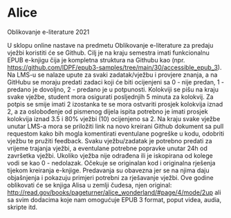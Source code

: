# Alice

Oblikovanje e-literature 2021

U sklopu online nastave na predmetu Oblikovanje e-literature za predaju vježbi koristiti će se Github. Cilj je na kraju semestra imati funkcionalnu EPUB e-knjigu čija je kompletna struktura na Githubu kao (npr. https://github.com/IDPF/epub3-samples/tree/main/30/accessible_epub_3). Na LMS-u se nalaze upute za svaki zadatak/vježbu i provjere znanja, a na GitHubu se moraju predati zadaci koji će biti ocijenjeni sa 0 - nije predan, 1 - predano je dovoljno, 2 - predano je u potpunosti. Kolokviji se pišu na kraju svake vježbe, student mora osigurati posljednjih 5 minuta za kolokvij. Za potpis se smije imati 2 izostanka te se mora ostvariti prosjek kolokvija iznad 2, a za oslobođenje od pismenog dijela ispita potrebno je imati prosjek kolokvija iznad 3.5 i 80% vježbi (10) ocijenjeno sa 2. Na kraju svake vježbe unutar LMS-a mora se priložiti link na novo kreirani Github dokument sa pull requestom kako bih mogla komentirati eventulane pogreške u kodu, odobriti vježbu te pružiti feedback. Svaku vježbu/zadatak je potrebno predati za vrijeme trajanja vježbi, a eventulane potrebne popravke unutar 24h od završetka vježbi. Ukoliko vježba nije odrađena ili je iskopirana od kolege vodi se kao 0 - nedolazak. Očekuje se originalan kod i originalna rješenja tijekom kreiranja e-knjige. 
Predavanja su obavezna jer se na njima daju objašnjenja i pokazuju primjeri potrebni za rješavanje vježbi.
Ove godine oblikovati će se knjiga Alisa u zemlji čudesa, njen original:
http://read.gov/books/pageturner/alice_wonderland/#page/4/mode/2up
ali sa svim dodacima koje nam omogućuje EPUB 3 format, poput videa, audia, skripte itd.

